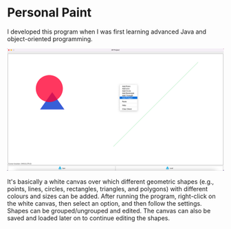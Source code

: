# Personal Paint

I developed this program when I was first learning advanced Java and object-oriented programming. 

<img src="https://github.com/kayhan-momeni-1995/personal-paint/blob/main/Personal%20paint%20screenshot.png?raw=true" alt="Personal paint program screenshot">

It's basically a white canvas over which different geometric shapes (e.g., points, lines, circles, rectangles, triangles, and polygons) with different colours and sizes can be added. After running the program, right-click on the white canvas, then select an option, and then follow the settings. Shapes can be grouped/ungrouped and edited. The canvas can also be saved and loaded later on to continue editing the shapes.

